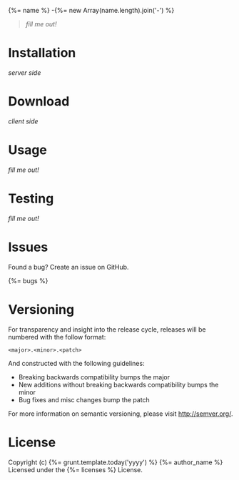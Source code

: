 {%= name %}
-{%= new Array(name.length).join('-') %}

> *fill me out!*

Installation
============

*server side*

Download
========

*client side*

Usage
=====

*fill me out!*

Testing
=======

*fill me out!*

Issues
======

Found a bug? Create an issue on GitHub.

{%= bugs %}

Versioning
==========

For transparency and insight into the release cycle, releases will be numbered with the follow format:

`<major>.<minor>.<patch>`

And constructed with the following guidelines:

* Breaking backwards compatibility bumps the major
* New additions without breaking backwards compatibility bumps the minor
* Bug fixes and misc changes bump the patch

For more information on semantic versioning, please visit http://semver.org/.

License
=======

Copyright (c) {%= grunt.template.today('yyyy') %} {%= author_name %}
Licensed under the {%= licenses %} License.
